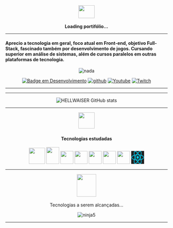 <!--
<div>
<div align="left" position="flex">
<img src="https://i.imgur.com/gdAIu72.png)" posotion="left" width="40px" height="40px">
<img src="https://i.imgur.com/3UJ5ZOt.png)" width="40px" height="40px" align="right" >
</div>
-->
<div align="center">
<img src="https://i.imgur.com/M6fhtDb.gif" position="center" width="50px" height="40px"  >
</div>

<p align="center"><strong>Loading portifólio...</strong></p>

------------------
#### Aprecio a tecnologia em geral, foco atual em Front-end, objetivo Full-Stack, fascinado também por desenvolvimento de jogos. Cursando superior em análise de sistemas, além de cursos paralelos em outras plataformas de tecnologia.



<div align="center">

![nada](http://img.shields.io/static/v1?label=STATUS&message=EM%20DESENVOLVIMENTO-CONSTANTE&color=GREEN&style=for-the-badge)
<div>                                     

[![Badge em Desenvolvimento](https://img.shields.io/badge/LinkedIn-0077B5?style=for-the-badge&logo=linkedin&logoColor=white)](https://www.linkedin.com/in/vitordev/) [![github](https://img.shields.io/badge/GitHub-100000?style=for-the-badge&logo=github&logoColor=white)](https://github.com/HELLWAISER)  [![Youtube](https://img.shields.io/badge/youtube-D14836?style=for-the-badge&logo=Youtube&logoColor=white)](https://www.youtube.com/channel/UCOHleFMoQ8V-HXvKBFz4fUw)  [![Twitch](https://img.shields.io/badge/Twitch-543DE0?style=for-the-badge&logo=Twitch&logoColor=white)](https://www.twitch.tv/neslegendary)



----------
<p>





----------


![HELLWAISER GitHub stats](https://github-readme-stats.vercel.app/api?username=HELLWAISER&show_icons=true&theme=radical)


--------
<p>



<div align="center">
<img src="https://i.imgur.com/d3CD5JU.png)" position="center" width="50px" height="50px">
</div>



#### Tecnologias estudadas  


<img src="https://i.imgur.com/ii0pnjQ.png" width="50px" height="50px">

<img src="https://i.imgur.com/5T5Gt7j.png" width="40px" height="52px">

<img src="https://i.imgur.com/Yp8zKwC.png" width="40px" height="40px">

<img src="https://i.imgur.com/sI6kHOL.png" width="40px" height="40px">

<img src="https://i.imgur.com/q3Tf3xc.png" width="40px" height="40px">

<img src="https://i.imgur.com/zWCqHzS.png" width="40px" height="40px">


<img src="https://i.imgur.com/fCMQZXt.png" width="40px" height="40px">

<img src="https://github.com/HELLWAISER/HELLWAISER/blob/master/img/reactJS-wallpaper.png" width="40px" height="40px">


---------------
<img src="https://i.imgur.com/hNuUrSo.gif" width="60px" height="70px">


<p>Tecnologias a serem alcançadas...</p>



![ninja5](https://i.imgur.com/BI3sKmP.png)

----------------











